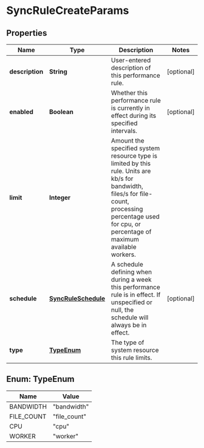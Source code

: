 
# SyncRuleCreateParams

## Properties
Name | Type | Description | Notes
------------ | ------------- | ------------- | -------------
**description** | **String** | User-entered description of this performance rule. |  [optional]
**enabled** | **Boolean** | Whether this performance rule is currently in effect during its specified intervals. |  [optional]
**limit** | **Integer** | Amount the specified system resource type is limited by this rule.  Units are kb/s for bandwidth, files/s for file-count, processing percentage used for cpu, or percentage of maximum available workers. | 
**schedule** | [**SyncRuleSchedule**](SyncRuleSchedule.md) | A schedule defining when during a week this performance rule is in effect.  If unspecified or null, the schedule will always be in effect. |  [optional]
**type** | [**TypeEnum**](#TypeEnum) | The type of system resource this rule limits. | 


<a name="TypeEnum"></a>
## Enum: TypeEnum
Name | Value
---- | -----
BANDWIDTH | &quot;bandwidth&quot;
FILE_COUNT | &quot;file_count&quot;
CPU | &quot;cpu&quot;
WORKER | &quot;worker&quot;



